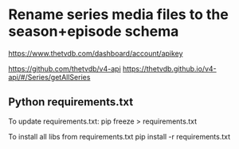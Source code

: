 # Rename series media files to the season+episode schema

https://www.thetvdb.com/dashboard/account/apikey

https://github.com/thetvdb/v4-api
https://thetvdb.github.io/v4-api/#/Series/getAllSeries


## Python requirements.txt
To update requirements.txt:
  pip freeze > requirements.txt

To install all libs from requirements.txt
  pip install -r requirements.txt